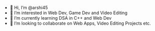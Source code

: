 - 👋 Hi, I’m @arshi45
- 👀 I’m interested in Web Dev, Game Dev and Video Editing
- 🌱 I’m currently learning DSA in C++ and Web Dev
- 💞️ I’m looking to collaborate on Web Apps, Video Editing Projects etc.

<!---
arshi45/arshi45 is a ✨ special ✨ repository because its `README.md` (this file) appears on your GitHub profile.
You can click the Preview link to take a look at your changes.
--->
